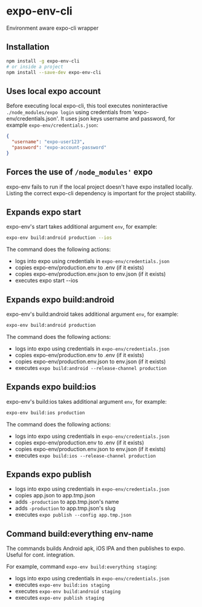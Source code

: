 # expo-env-cli
Environment aware expo-cli wrapper

## Installation
```bash
npm install -g expo-env-cli
# or inside a project
npm install --save-dev expo-env-cli
```

## Uses local expo account
Before executing local expo-cli, this tool executes noninteractive `./node_modules/expo login` using credentials from 'expo-env/credentials.json'.
It uses json keys username and password, for example `expo-env/credentials.json`:
```json
{
  "username": "expo-user123",
  "password": "expo-account-password"
}
```

## Forces the use of `/node_modules'` expo
expo-env fails to run if the local project doesn't have expo installed locally.
Listing the correct expo-cli dependency is important for the project stability.

## Expands expo start
expo-env's start takes additional argument `env`, for example:
```bash
expo-env build:android production --ios
```
The command does the following actions:
- logs into expo using credentials in `expo-env/credentials.json`
- copies expo-env/production.env to .env (if it exists)
- copies expo-env/production.env.json to env.json (if it exists)
- executes expo start --ios

## Expands expo build:android
expo-env's build:android takes additional argument `env`, for example:
```bash
expo-env build:android production
```
The command does the following actions:
- logs into expo using credentials in `expo-env/credentials.json`
- copies expo-env/production.env to .env (if it exists)
- copies expo-env/production.env.json to env.json (if it exists)
- executes `expo build:android --release-channel production`

## Expands expo build:ios
expo-env's build:ios takes additional argument `env`, for example:
```bash
expo-env build:ios production
```
The command does the following actions:
- logs into expo using credentials in `expo-env/credentials.json`
- copies expo-env/production.env to .env (if it exists)
- copies expo-env/production.env.json to env.json (if it exists)
- executes `expo build:ios --release-channel production`

## Expands expo publish
- logs into expo using credentials in `expo-env/credentials.json`
- copies app.json to app.tmp.json
- adds `-production` to app.tmp.json's name
- adds `-production` to app.tmp.json's slug
- executes `expo publish --config app.tmp.json`

## Command build:everything env-name
The commands builds Android apk, iOS IPA and then publishes to expo.  
Useful for cont. integration.

For example, command `expo-env build:everything staging`:
- logs into expo using credentials in `expo-env/credentials.json`
- executes `expo-env build:ios staging` 
- executes `expo-env build:android staging`
- executes `expo-env publish staging`
